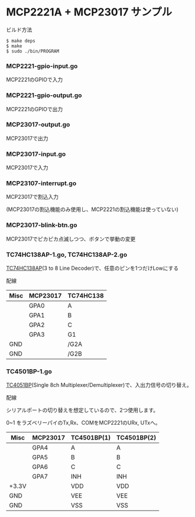 # MCP2221A + MCP23017 サンプル

ビルド方法

	$ make deps
	$ make
	$ sudo ./bin/PROGRAM

### MCP2221-gpio-input.go

MCP2221のGPIOで入力

### MCP2221-gpio-output.go

MCP2221のGPIOで出力

### MCP23017-output.go

MCP23017で出力

### MCP23017-input.go

MCP23017で入力

### MCP23107-interrupt.go

MCP23017で割込入力

(MCP23017の割込機能のみ使用し、MCP2221の割込機能は使っていない)

### MCP23017-blink-btn.go

MCP23017でピカピカ点滅しつつ、ボタンで挙動の変更

### TC74HC138AP-1.go,  TC74HC138AP-2.go

[TC74HC138AP](https://toshiba.semicon-storage.com/jp/product/logic/cmos-logic/detail.TC74HC138AP.html)(3 to 8 Line Decoder)で、任意のピンを1つだけLowにする

配線

| Misc | MCP23017 | TC74HC138 |
|------|----------|-----------|
|      | GPA0     | A         |
|      | GPA1     | B         |
|      | GPA2     | C         |
|      | GPA3     | G1        |
| GND  |          | /G2A      |
| GND  |          | /G2B      |

### TC4501BP-1.go

[TC4051BP](https://toshiba.semicon-storage.com/jp/product/logic/cmos-logic/detail.TC4051BP.html)(Single 8ch Multiplexer/Demultiplexer)で、入出力信号の切り替え。

配線

シリアルポートの切り替えを想定しているので、2つ使用します。

0~1 をラズベリーパイのTx,Rx、COMをMCP2221のURx, UTxへ。

| Misc  | MCP23017 | TC4501BP(1)| TC4501BP(2)|
|-------|----------|------------|------------|
|       | GPA4     | A          | A          |
|       | GPA5     | B          | B          |
|       | GPA6     | C          | C          |
|       | GPA7     | INH        | INH        |
| +3.3V |          | VDD        | VDD        |
| GND   |          | VEE        | VEE        |
| GND   |          | VSS        | VSS        |


